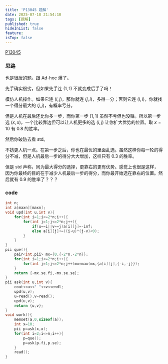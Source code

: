 ```yaml
---
title: 'P13045 题解'
date: 2025-07-18 21:54:10
tags: [题解]
published: true
hideInList: false
feature: 
isTop: false
---
```

[P13045](https://www.luogu.com.cn/problem/P13045)

### 思路

也是很唐的题。跟 Ad-hoc 爆了。

先手确实很劣，但如果先手连 $(1,1)$ 不就变成后手了吗！

模仿人机操作。如果它连 $(i,j)$，那你就连 $(j,i)$，多得一分；否则它连 $(i,i)$，你就找一个得分最大的 $(j,j)$，有概率亏分。

但是人机在最后还比你多一步，而你第一步 $(1,1)$ 虽然不亏但也没赚。所以第一步选 $(x,x)$，一个比较靠边但可以让人机更多的选 $(i,j)$ 让你扩大优势的位置。取 $x=10$ 有 $0.8$ 的胜率。

然后你破防去看 std。

不妨更人机一点。在第一步之后，你也在最优的里面乱选。虽然这样你每一轮的得分不减，但是人机最后一步的得分大大增加，这样只有 $0.3$ 的胜率。

但是 std 声称，同为最大得分的选择，更靠右的更有优势。感觉上也很是这样，因为你最终的目的在于减少人机最后一步的得分，而你最开始选在靠右的位置。然后就有 $0.9$ 的胜率了？？？

### code

```cpp
int n;
int a[maxn][maxn];
void upd(int u,int v){
    for(int i=1;i<=2*n;i++){
        for(int j=1;j<=2*n;j++){
            if(u==i||v==j)a[i][j]=-inf;
            else a[i][j]+=((i-u)*(j-v)<0);
        }
    }
}
pii que(){
    pair<int,pii> mx={0,{-2*n,-2*n}};
    for(int i=1;i<=2*n;i++){
        for(int j=1;j<=2*n;j++)mx=max(mx,{a[i][j],{-i,-j}});
    }
    return {-mx.se.fi,-mx.se.se};
}
pii ask(int u,int v){
    cout<<u<<" "<<v<<endl;
    upd(u,v);
    u=read(),v=read();
    upd(u,v);
    return {u,v};
}
void work(){
    memset(a,0,sizeof(a));
    int x=10;
    pii p=ask(x,x);
    for(int i=2;i<=n;i++){
        p=que();
        p=ask(p.fi,p.se);
    }
    read();
}
```